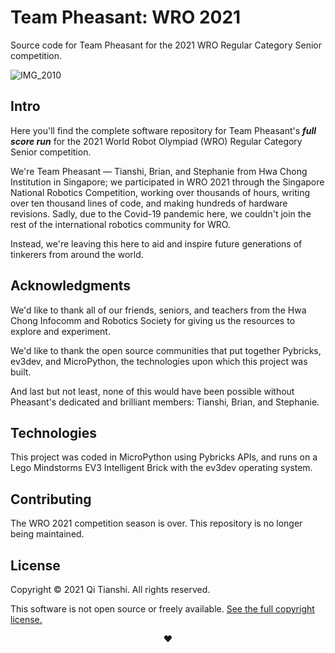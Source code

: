 # Team Pheasant: WRO 2021
Source code for Team Pheasant for the 2021 WRO Regular Category Senior competition.

![IMG_2010](https://user-images.githubusercontent.com/65122416/148389601-fed66cf5-09b6-44ec-9a38-8f851dcd5bdc.jpeg)

## Intro
Here you'll find the complete software repository for Team Pheasant's **_full score run_** for the 2021 World Robot
Olympiad (WRO) Regular Category Senior competition.

We're Team Pheasant — Tianshi, Brian, and Stephanie from Hwa Chong Institution in Singapore; we participated in WRO 2021
through the Singapore National Robotics Competition, working over thousands of hours, writing over ten thousand lines of
code, and making hundreds of hardware revisions. Sadly, due to the Covid-19 pandemic here, we couldn't join the rest of
the international robotics community for WRO.

Instead, we're leaving this here to aid and inspire future generations of tinkerers from around the world.

## Acknowledgments
We'd like to thank all of our friends, seniors, and teachers from the Hwa Chong Infocomm and Robotics Society for giving
us the resources to explore and experiment.

We'd like to thank the open source communities that put together Pybricks, ev3dev, and MicroPython, the technologies
upon which this project was built.

And last but not least, none of this would have been possible without Pheasant's dedicated and brilliant members:
Tianshi, Brian, and Stephanie.

## Technologies
This project was coded in MicroPython using Pybricks APIs, and runs on a Lego Mindstorms EV3 Intelligent Brick with the
ev3dev operating system.

## Contributing
The WRO 2021 competition season is over. This repository is no longer being maintained.

## License
Copyright © 2021 Qi Tianshi. All rights reserved.

This software is not open source or freely available.
[See the full copyright license.](https://github.com/qitianshi/pheasant-wro2021/blob/main/LICENSE)

<p align="center">❤️</p>
